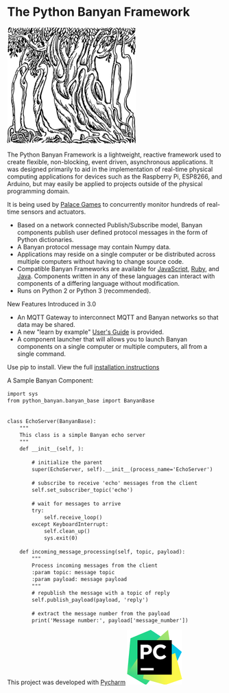 # The Python Banyan Framework
![](https://github.com/MrYsLab/python_banyan/blob/master/images/BanyanTree.png)


The Python Banyan Framework is a lightweight, reactive framework used to
create flexible, non-blocking, event driven, asynchronous applications.
It was designed primarily to aid in the implementation of real-time physical computing applications
 for devices such as
 the Raspberry Pi, ESP8266,  and Arduino,
but may easily be applied to projects outside of the physical programming domain.

It is being used by [Palace Games](https://www.raspberrypi.org/blog/raspberry-pi-escape-room/)
to concurrently monitor hundreds of real-time sensors and actuators.

* Based on a network connected Publish/Subscribe model,  Banyan components publish 
user defined protocol messages in the form of Python dictionaries.
* A Banyan protocol message may contain Numpy data.
* Applications may reside on a single computer or be distributed across 
multiple computers without having to change source code.
* Compatible Banyan Frameworks are available for [JavaScript](https://github.com/MrYsLab/js-banyan), [Ruby](https://github.com/MrYsLab/rb_banyan), and
[Java](https://github.com/MrYsLab/javabanyan). Components written in any of these languages can interact with components of a differing language without modification.
* Runs on Python 2 or Python 3 (recommended).

New Features Introduced in 3.0
* An MQTT Gateway to interconnect MQTT and Banyan networks so that data may be shared.
* A new "learn by example" [User's Guide](https://mryslab.github.io/python_banyan/) is provided.
* A component launcher that will allows you to launch Banyan components on a single 
computer or multiple computers, all from a single command.

Use pip to install. View the full [installation instructions](https://mryslab.github.io/python_banyan/install/#installing-python-banyan_1)

A Sample Banyan Component:

```
import sys
from python_banyan.banyan_base import BanyanBase


class EchoServer(BanyanBase):
    """
    This class is a simple Banyan echo server
    """
    def __init__(self, ):

        # initialize the parent
        super(EchoServer, self).__init__(process_name='EchoServer')

        # subscribe to receive 'echo' messages from the client
        self.set_subscriber_topic('echo')

        # wait for messages to arrive
        try:
            self.receive_loop()
        except KeyboardInterrupt:
            self.clean_up()
            sys.exit(0)

    def incoming_message_processing(self, topic, payload):
        """
        Process incoming messages from the client
        :param topic: message topic
        :param payload: message payload
        """
        # republish the message with a topic of reply
        self.publish_payload(payload, 'reply')
        
        # extract the message number from the payload
        print('Message number:', payload['message_number'])

```

This project was developed with [Pycharm](https://www.jetbrains.com/pycharm/) ![logo](https://github.com/MrYsLab/python_banyan/blob/master/images/icon_PyCharm.png)
